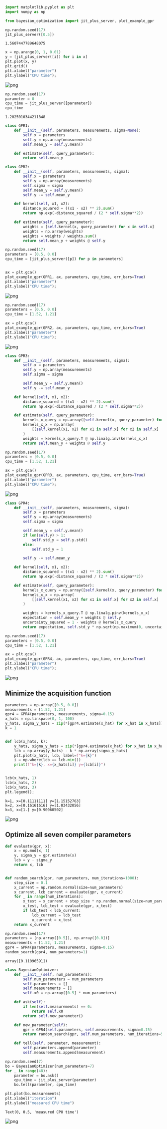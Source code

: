```python
import matplotlib.pyplot as plt
import numpy as np

from bayesian_optimization import jit_plus_server, plot_example_gpr
```


```python
np.random.seed(17)
jit_plus_server([0.5])
```




    1.5607447789648075




```python
x = np.arange(0, 1, 0.01)
y = [jit_plus_server([i]) for i in x]
plt.plot(x, y)
plt.grid()
plt.xlabel("parameter")
plt.ylabel("CPU time");
```


    
![png](06_bayesian_optimisation_files/06_bayesian_optimisation_2_0.png)
    



```python
np.random.seed(17)
parameter = 0
cpu_time = jit_plus_server([parameter])
cpu_time
```




    1.2025010344211848




```python
class GPR1:
    def __init__(self, parameters, measurements, sigma=None):
        self.x = parameters
        self.y = np.array(measurements)
        self.mean_y = self.y.mean()

    def estimate(self, query_parameter):
        return self.mean_y
```


```python
class GPR2:
    def __init__(self, parameters, measurements, sigma):
        self.x = parameters
        self.y = np.array(measurements)
        self.sigma = sigma
        self.mean_y = self.y.mean()
        self.y -= self.mean_y

    def kernel(self, x1, x2):
        distance_squared = ((x1 - x2) ** 2).sum()
        return np.exp(-distance_squared / (2 * self.sigma**2))

    def estimate(self, query_parameter):
        weights = [self.kernel(x, query_parameter) for x in self.x]
        weights = np.array(weights)
        weights = weights / weights.sum()
        return self.mean_y + weights @ self.y
```


```python
np.random.seed(17)
parameters = [0.5, 0.0]
cpu_time = [jit_plus_server([p]) for p in parameters]


ax = plt.gca()
plot_example_gpr(GPR1, ax, parameters, cpu_time, err_bars=True)
plt.xlabel("parameter")
plt.ylabel("CPU time");
```


    
![png](06_bayesian_optimisation_files/06_bayesian_optimisation_6_0.png)
    



```python
np.random.seed(17)
parameters = [0.5, 0.0]
cpu_time = [1.52, 1.21]

ax = plt.gca()
plot_example_gpr(GPR2, ax, parameters, cpu_time, err_bars=True)
plt.xlabel("parameter")
plt.ylabel("CPU time");
```


    
![png](06_bayesian_optimisation_files/06_bayesian_optimisation_7_0.png)
    



```python
class GPR3:
    def __init__(self, parameters, measurements, sigma):
        self.x = parameters
        self.y = np.array(measurements)
        self.sigma = sigma

        self.mean_y = self.y.mean()
        self.y -= self.mean_y

    def kernel(self, x1, x2):
        distance_squared = ((x1 - x2) ** 2).sum()
        return np.exp(-distance_squared / (2 * self.sigma**2))

    def estimate(self, query_parameter):
        kernels_x_query = np.array([self.kernel(x, query_parameter) for x in self.x])
        kernels_x_x = np.array(
            [[self.kernel(x1, x2) for x1 in self.x] for x2 in self.x]
        )
        weights = kernels_x_query.T @ np.linalg.inv(kernels_x_x)
        return self.mean_y + weights @ self.y
```


```python
np.random.seed(17)
parameters = [0.5, 0.0]
cpu_time = [1.52, 1.21]

ax = plt.gca()
plot_example_gpr(GPR3, ax, parameters, cpu_time, err_bars=True)
plt.xlabel("parameter")
plt.ylabel("CPU time");
```


    
![png](06_bayesian_optimisation_files/06_bayesian_optimisation_9_0.png)
    



```python
class GPR4:
    def __init__(self, parameters, measurements, sigma):
        self.x = parameters
        self.y = np.array(measurements)
        self.sigma = sigma

        self.mean_y = self.y.mean()
        if len(self.y) > 1:
            self.std_y = self.y.std()
        else:
            self.std_y = 1

        self.y -= self.mean_y

    def kernel(self, x1, x2):
        distance_squared = ((x1 - x2) ** 2).sum()
        return np.exp(-distance_squared / (2 * self.sigma**2))

    def estimate(self, query_parameter):
        kernels_x_query = np.array([self.kernel(x, query_parameter) for x in self.x])
        kernels_x_x = np.array(
            [[self.kernel(x1, x2) for x1 in self.x] for x2 in self.x]
        )

        weights = kernels_x_query.T @ np.linalg.pinv(kernels_x_x)
        expectation = self.mean_y + weights @ self.y
        uncertainty_squared = 1 - weights @ kernels_x_query
        return expectation, self.std_y * np.sqrt(np.maximum(0, uncertainty_squared))
```


```python
np.random.seed(17)
parameters = [0.5, 0.0]
cpu_time = [1.52, 1.21]

ax = plt.gca()
plot_example_gpr(GPR4, ax, parameters, cpu_time, err_bars=True)
plt.xlabel("parameter")
plt.ylabel("CPU time");
```


    
![png](06_bayesian_optimisation_files/06_bayesian_optimisation_11_0.png)
    


## Minimize the acquisition function


```python
parameters = np.array([0.5, 0.0])
measurements = [1.52, 1.21]
gpr4 = GPR4(parameters, measurements, sigma=0.15)
x_hats = np.linspace(0, 1, 100)
y_hats, sigma_y_hats = zip(*[gpr4.estimate(x_hat) for x_hat in x_hats])
k = 1


def lcb(x_hats, k):
    y_hats, sigma_y_hats = zip(*[gpr4.estimate(x_hat) for x_hat in x_hats])
    lcb = np.array(y_hats) - k * np.array(sigma_y_hats)
    plt.plot(x_hats, lcb, label=f"k={k}")
    i = np.where(lcb == lcb.min())
    print(f"k={k}, x={x_hats[i]} y={lcb[i]}")


lcb(x_hats, 1)
lcb(x_hats, 2)
lcb(x_hats, 3)
plt.legend();
```

    k=1, x=[0.11111111] y=[1.15152763]
    k=2, x=[0.16161616] y=[1.03432056]
    k=3, x=[1.] y=[0.90060502]



    
![png](06_bayesian_optimisation_files/06_bayesian_optimisation_13_1.png)
    


## Optimize all seven compiler parameters


```python
def evaluate(gpr, x):
    x = np.mod(x, 1)
    y, sigma_y = gpr.estimate(x)
    lcb = y - sigma_y
    return x, lcb


def random_search(gpr, num_parameters, num_iterations=1000):
    step_size = 0.1
    x_current = np.random.normal(size=num_parameters)
    x_current, lcb_current = evaluate(gpr, x_current)
    for _ in range(num_iterations):
        x_test = x_current + step_size * np.random.normal(size=num_parameters)
        x_test, lcb_test = evaluate(gpr, x_test)
        if lcb_test < lcb_current:
            lcb_current = lcb_test
            x_current = x_test
    return x_current
```


```python
np.random.seed(17)
parameters = [np.array([0.5]), np.array([0.0])]
measurements = [1.52, 1.21]
gpr4 = GPR4(parameters, measurements, sigma=0.15)
random_search(gpr4, num_parameters=1)
```




    array([0.11096591])




```python
class BayesianOptimizer:
    def __init__(self, num_parameters):
        self.num_parameters = num_parameters
        self.parameters = []
        self.measurements = []
        self.x0 = np.array([0.5] * num_parameters)

    def ask(self):
        if len(self.measurements) == 0:
            return self.x0
        return self.new_parameter()

    def new_parameter(self):
        gpr = GPR4(self.parameters, self.measurements, sigma=0.15)
        return random_search(gpr, self.num_parameters, num_iterations=500)

    def tell(self, parameter, measurement):
        self.parameters.append(parameter)
        self.measurements.append(measurement)
```


```python
np.random.seed(7)
bo = BayesianOptimizer(num_parameters=7)
for _ in range(48):
    parameter = bo.ask()
    cpu_time = jit_plus_server(parameter)
    bo.tell(parameter, cpu_time)
```


```python
plt.plot(bo.measurements)
plt.xlabel("iteration")
plt.ylabel("measured CPU time")
```




    Text(0, 0.5, 'measured CPU time')




    
![png](06_bayesian_optimisation_files/06_bayesian_optimisation_19_1.png)
    

